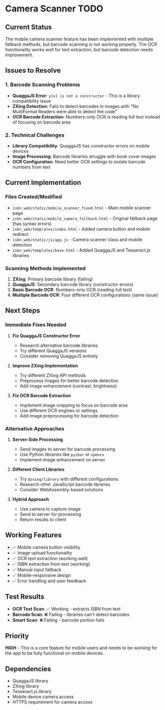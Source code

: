 # Camera Scanner TODO

## Current Status
The mobile camera scanner feature has been implemented with multiple fallback methods, but barcode scanning is not working properly. The OCR functionality works well for text extraction, but barcode detection needs improvement.

## Issues to Resolve

### 1. Barcode Scanning Problems
- **QuaggaJS Error**: `y[e] is not a constructor` - This is a library compatibility issue
- **ZXing Detection**: Fails to detect barcodes in images with "No MultiFormat Readers were able to detect the code"
- **OCR Barcode Extraction**: Numbers-only OCR is reading full text instead of focusing on barcode area

### 2. Technical Challenges
- **Library Compatibility**: QuaggaJS has constructor errors on mobile devices
- **Image Processing**: Barcode libraries struggle with book cover images
- **OCR Configuration**: Need better OCR settings to isolate barcode numbers from text

## Current Implementation

### Files Created/Modified
- `isbn_web/static/mobile_scanner_fixed.html` - Main mobile scanner page
- `isbn_web/static/mobile_camera_fallback.html` - Original fallback page (has syntax errors)
- `isbn_web/templates/index.html` - Added camera button and mobile redirect
- `isbn_web/static/js/app.js` - Camera scanner class and mobile detection
- `isbn_web/templates/base.html` - Added QuaggaJS and Tesseract.js libraries

### Scanning Methods Implemented
1. **ZXing**: Primary barcode library (failing)
2. **QuaggaJS**: Secondary barcode library (constructor errors)
3. **Basic Barcode OCR**: Numbers-only OCR (reading full text)
4. **Multiple Barcode OCR**: Four different OCR configurations (same issue)

## Next Steps

### Immediate Fixes Needed
1. **Fix QuaggaJS Constructor Error**
   - Research alternative barcode libraries
   - Try different QuaggaJS versions
   - Consider removing QuaggaJS entirely

2. **Improve ZXing Implementation**
   - Try different ZXing API methods
   - Preprocess images for better barcode detection
   - Add image enhancement (contrast, brightness)

3. **Fix OCR Barcode Extraction**
   - Implement image cropping to focus on barcode area
   - Use different OCR engines or settings
   - Add image preprocessing for barcode detection

### Alternative Approaches
1. **Server-Side Processing**
   - Send images to server for barcode processing
   - Use Python libraries like `pyzbar` or `opencv`
   - Implement image enhancement on server

2. **Different Client Libraries**
   - Try `@zxing/library` with different configurations
   - Research other JavaScript barcode libraries
   - Consider WebAssembly-based solutions

3. **Hybrid Approach**
   - Use camera to capture image
   - Send to server for processing
   - Return results to client

## Working Features
- ✅ Mobile camera button visibility
- ✅ Image upload functionality
- ✅ OCR text extraction (working well)
- ✅ ISBN extraction from text (working)
- ✅ Manual input fallback
- ✅ Mobile-responsive design
- ✅ Error handling and user feedback

## Test Results
- **OCR Text Scan**: ✅ Working - extracts ISBN from text
- **Barcode Scan**: ❌ Failing - libraries can't detect barcodes
- **Smart Scan**: ❌ Failing - barcode portion fails

## Priority
**HIGH** - This is a core feature for mobile users and needs to be working for the app to be fully functional on mobile devices.

## Dependencies
- QuaggaJS library
- ZXing library
- Tesseract.js library
- Mobile device camera access
- HTTPS requirement for camera access
